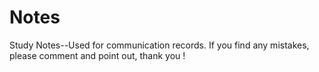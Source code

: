 # Notes
Study Notes--Used for communication records. If you find any mistakes, please comment and point out, thank you !
